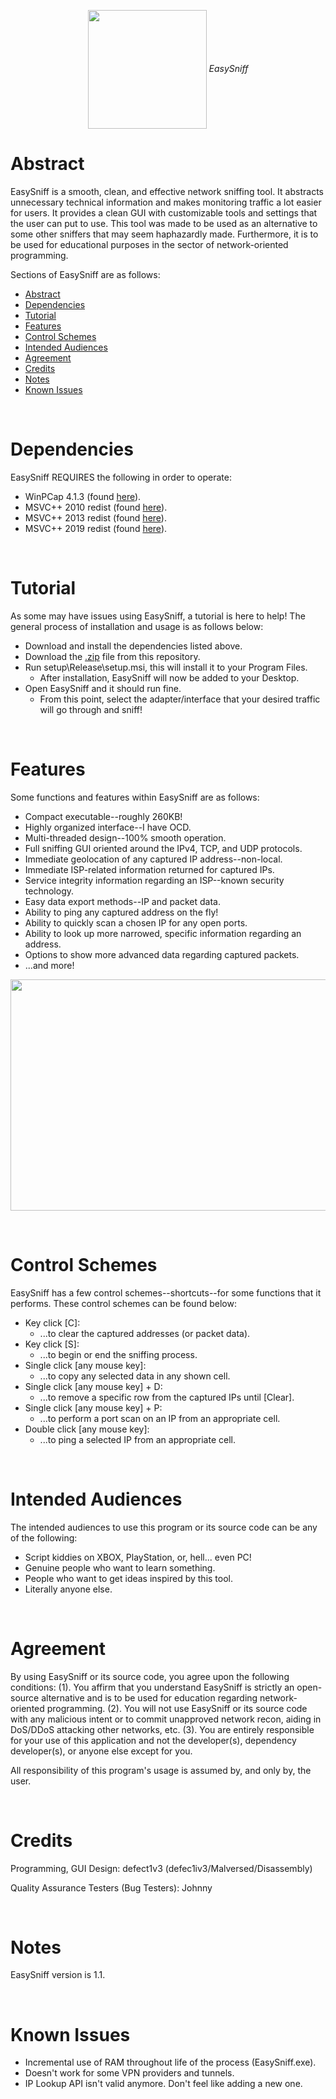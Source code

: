 <p align="center">
  <img src="https://github.com/defec1iv3/EasySniff/blob/master/images/icon.ico" width="190px" height="190px" align="center">
  <i>EasySniff</i>
</p>

# Abstract
EasySniff is a smooth, clean, and effective network sniffing tool. It abstracts unnecessary technical information and makes monitoring traffic a lot easier for users. It provides a clean GUI with customizable tools and settings that the user can put to use. This tool was made to be used as an alternative to some other sniffers that may seem haphazardly made. Furthermore, it is to be used for educational purposes in the sector of network-oriented programming.

Sections of EasySniff are as follows:
  - <a href="#abstract">Abstract</a>
  - <a href="#dependencies">Dependencies</a>
  - <a href="#tutorial">Tutorial</a>
  - <a href="#features">Features</a>
  - <a href="#control-schemes">Control Schemes</a>
  - <a href="#intended-audiences">Intended Audiences</a>
  - <a href="#agreement">Agreement</a>
  - <a href="#credits">Credits</a>
  - <a href="#notes">Notes</a>
  - <a href="#known-issues">Known Issues</a>

<br/>

# Dependencies
EasySniff REQUIRES the following in order to operate:
  - WinPCap 4.1.3 (found <a href="http://www.winpcap.org">here</a>).
  - MSVC++ 2010 redist (found <a href="https://www.microsoft.com/en-us/download/details.aspx?id=14632">here</a>).
  - MSVC++ 2013 redist (found <a href="https://www.microsoft.com/en-us/download/details.aspx?id=40784">here</a>).
  - MSVC++ 2019 redist (found <a href="https://aka.ms/vs/16/release/VC_redist.x64.exe">here</a>).

<br/>

# Tutorial
As some may have issues using EasySniff, a tutorial is here to help! The general process of installation and usage is as follows below:
  - Download and install the dependencies listed above.
  - Download the <a href="https://github.com/defec1iv3/EasySniff/archive/master.zip">.zip</a> file from this repository.
  - Run setup\Release\setup.msi, this will install it to your Program Files.
    - After installation, EasySniff will now be added to your Desktop.
  - Open EasySniff and it should run fine.
    - From this point, select the adapter/interface that your desired traffic will go through and sniff!

<br/>

# Features
Some functions and features within EasySniff are as follows:
  - Compact executable--roughly 260KB!
  - Highly organized interface--I have OCD.
  - Multi-threaded design--100% smooth operation.
  - Full sniffing GUI oriented around the IPv4, TCP, and UDP protocols.
  - Immediate geolocation of any captured IP address--non-local.
  - Immediate ISP-related information returned for captured IPs.
  - Service integrity information regarding an ISP--known security technology.
  - Easy data export methods--IP and packet data.
  - Ability to ping any captured address on the fly!
  - Ability to quickly scan a chosen IP for any open ports.
  - Ability to look up more narrowed, specific information regarding an address.
  - Options to show more advanced data regarding captured packets.
  - ...and more!
<p align="center">
  <img src="https://github.com/defec1iv3/EasySniff/blob/master/images/img_main.PNG" width="1000" height="370">
</p>

<br/>

# Control Schemes
EasySniff has a few control schemes--shortcuts--for some functions that it performs. These control schemes can be found below:
  - Key click [C]:
    - ...to clear the captured addresses (or packet data).
  - Key click [S]:
    - ...to begin or end the sniffing process.
  - Single click [any mouse key]:
    - ...to copy any selected data in any shown cell.
  - Single click [any mouse key] + D:
    - ...to remove a specific row from the captured IPs until [Clear].
  - Single click [any mouse key] + P:
    - ...to perform a port scan on an IP from an appropriate cell.
  - Double click [any mouse key]:
    - ...to ping a selected IP from an appropriate cell.
    
<br/>

# Intended Audiences
The intended audiences to use this program or its source code can be any of the following:
  - Script kiddies on XBOX, PlayStation, or, hell... even PC!
  - Genuine people who want to learn something.
  - People who want to get ideas inspired by this tool.
  - Literally anyone else.

<br/>

# Agreement
By using EasySniff or its source code, you agree upon the following conditions: (1). You affirm that you understand EasySniff is strictly an open-source alternative and is to be used for education regarding network-oriented programming. (2). You will not use EasySniff or its source code with any malicious intent or to commit unapproved network recon, aiding in DoS/DDoS attacking other networks, etc. (3). You are entirely responsible for your use of this application and not the developer(s), dependency developer(s), or anyone else except for you.

All responsibility of this program's usage is assumed by, and only by, the user.

<br/>

# Credits
Programming, GUI Design: defect1v3 (defec1iv3/Malversed/Disassembly)

Quality Assurance Testers (Bug Testers): Johnny

<br/>

# Notes
EasySniff version is 1.1.

<br/>

# Known Issues
  - Incremental use of RAM throughout life of the process (EasySniff.exe).
  - Doesn't work for some VPN providers and tunnels.
  - IP Lookup API isn't valid anymore. Don't feel like adding a new one.
